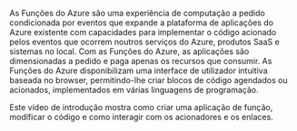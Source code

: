 As Funções do Azure são uma experiência de computação a pedido condicionada por eventos que expande a plataforma de aplicações do Azure existente com capacidades para implementar o código acionado pelos eventos que ocorrem noutros serviços do Azure, produtos SaaS e sistemas no local. Com as Funções do Azure, as aplicações são dimensionadas a pedido e paga apenas os recursos que consumir. As Funções do Azure disponibilizam uma interface de utilizador intuitiva baseada no browser, permitindo-lhe criar blocos de código agendados ou acionados, implementados em várias linguagens de programação. 

Este vídeo de introdução mostra como criar uma aplicação de função, modificar o código e como interagir com os acionadores e os enlaces.



<!--HONumber=Nov16_HO2-->


